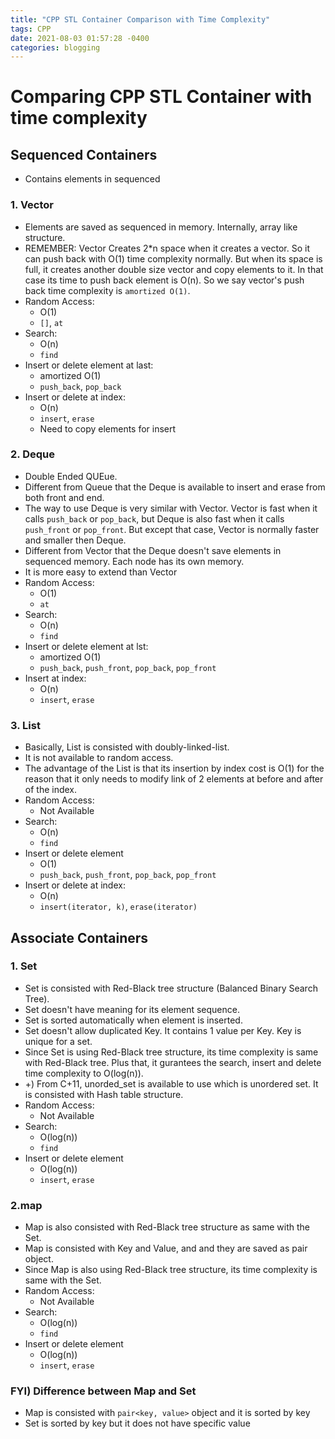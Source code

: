 ```yaml
---
title: "CPP STL Container Comparison with Time Complexity"
tags: CPP
date: 2021-08-03 01:57:28 -0400
categories: blogging
---
```


# Comparing CPP STL Container with time complexity

## Sequenced Containers
- Contains elements in sequenced

### 1. Vector
- Elements are saved as sequenced in memory. Internally, array like structure.
- REMEMBER:  Vector Creates 2*n space when it creates a vector. So it can push back with O(1) time complexity normally. But when its space is full, it creates another double size vector and copy elements to it. In that case its time to push back element is O(n). So we say vector's push back time complexity is `amortized O(1)`.
- Random Access: 
  - O(1)
  - `[]`, `at`
- Search:
  - O(n)
  - `find`
- Insert or delete element at last: 
  - amortized O(1)
  - `push_back`, `pop_back`
- Insert or delete at index: 
  - O(n)
  - `insert`, `erase` 
  - Need to copy elements for insert

### 2. Deque
- Double Ended QUEue.
- Different from Queue that the Deque is available to insert and erase from both front and end.
- The way to use Deque is very similar with Vector. Vector is fast when it calls `push_back` or `pop_back`, but Deque is also fast when it calls `push_front` or `pop_front`. But except that case, Vector is normally faster and smaller then Deque.
- Different from Vector that the Deque doesn't save elements in sequenced memory. Each node has its own memory.
- It is more easy to extend than Vector
- Random Access: 
  - O(1)
  - `at` 
- Search:
  - O(n)
  - `find`
- Insert or delete element at lst: 
  - amortized O(1)
  - `push_back`, `push_front`, `pop_back`, `pop_front`
- Insert at index: 
  - O(n)
  - `insert`, `erase`

### 3. List
- Basically, List is consisted with doubly-linked-list.
- It is not available to random access.
- The advantage of the List is that its insertion by index cost is O(1) for the reason that it only needs to modify link of 2 elements at before and after of the index.
- Random Access: 
  - Not Available
- Search:
  - O(n)
  - `find`
- Insert or delete element
  - O(1)
  - `push_back`, `push_front`, `pop_back`, `pop_front`
- Insert or delete at index:
  - O(n)
  - `insert(iterator, k)`, `erase(iterator)`


## Associate Containers

### 1. Set
- Set is consisted with Red-Black tree structure (Balanced Binary Search Tree).
- Set doesn't have meaning for its element sequence.
- Set is sorted automatically when element is inserted.
- Set doesn't allow duplicated Key. It contains 1 value per Key. Key is unique for  a set.
- Since Set is using Red-Black tree structure, its time complexity is same with Red-Black tree. Plus that, it gurantees the search, insert and delete time complexity to O(log(n)).
- +) From C+11, unorded_set is available to use which is unordered set. It is consisted with Hash table structure.
- Random Access:
  - Not Available
- Search:
  - O(log(n))
  - `find`
- Insert or delete element
  - O(log(n))
  - `insert`, `erase`

### 2.map
- Map is also consisted with Red-Black tree structure as same with the Set.
- Map is consisted with Key and Value, and and they are saved as pair object.
- Since Map is also using Red-Black tree structure, its time complexity is same with the Set.
- Random Access:
  - Not Available
- Search:
  - O(log(n))
  - `find`
- Insert or delete element
  - O(log(n))
  - `insert`, `erase`

### FYI) Difference between Map and Set
- Map is consisted with `pair<key, value>` object and it is sorted by key
- Set is sorted by key but it does not have specific value
